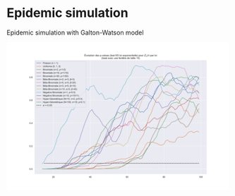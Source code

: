 # Epidemic simulation

Epidemic simulation with Galton-Watson model

![Evolution of all p-values](assets/img/p-values-evolution-all-laws.svg)
